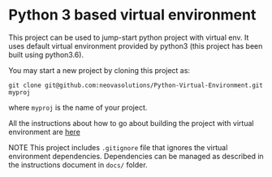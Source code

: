 # Python 3 based virtual environment

This project can be used to jump-start python project with virtual env. It uses default virtual environment provided by python3 (this project has been built using python3.6).


You may start a new project by cloning this project as:

`git clone git@github.com:neovasolutions/Python-Virtual-Environment.git myproj`

where `myproj` is the name of your project.


All the instructions about how to go about building the project with virtual environment are [here](https://github.com/neovasolutions/Python-Virtual-Environment/blob/master/docs/Python_Neova.pdf)

NOTE
This project includes `.gitignore` file that ignores the virtual environment dependencies. Dependencies can be managed as described in the instructions document in `docs/` folder.
